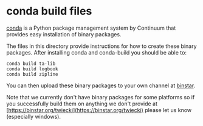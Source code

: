 conda build files
=================

[conda](http://docs.continuum.io/conda/intro.html) is a 
Python package management system by Continuum that provides
easy installation of binary packages.

The files in this directory provide instructions for how 
to create these binary packages. After installing conda and 
conda-build you should be able to:

```
conda build ta-lib
conda build logbook
conda build zipline
```

You can then upload these binary packages to your own
channel at [binstar](https://binstar.org).

Note that we currently don't have binary packages for
some platforms so if you successfully build them on anything
we don't provide at [https://binstar.org/twiecki](https://binstar.org/twiecki)
please let us know (especially windows).
